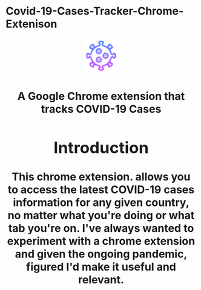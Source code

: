 # Covid-19-Cases-Tracker-Chrome-Extenison
<p align="center">
  <img src="icon48.png" width="96" title="Covid-19 Cases Tracker" alt="Covid-19 Cases Tracker">
</p>
<h1 align="center"><Covid-19 Cases Tracker</h1>
  <p align="center">A Google Chrome extension that tracks COVID-19 Cases</p>
  
## Introduction
This chrome extension. allows you to access the latest COVID-19 cases information for any given country, no matter what you're doing or what tab you're on.
I've always wanted to experiment with a chrome extension and given the ongoing pandemic, figured I'd make it useful and relevant.
